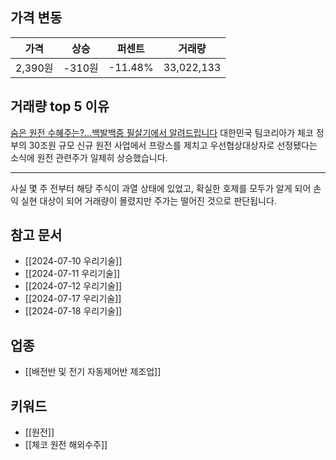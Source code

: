 ## 가격 변동
| 가격     | 상승    | 퍼센트     | 거래량        |
| ------ | ----- | ------- | ---------- |
| 2,390원 | -310원 | -11.48% | 33,022,133 |
## 거래량 top 5 이유
[숨은 원전 수혜주는?…백발백중 필살기에서 알려드립니다](https://n.news.naver.com/mnews/article/374/0000393613)
대한민국 팀코리아가 체코 정부의 30조원 규모 신규 원전 사업에서 프랑스를 제치고 우선협상대상자로 선정됐다는 소식에 원전 관련주가 일제히 상승했습니다.

---
사실 몇 주 전부터 해당 주식이 과열 상태에 있었고, 확실한 호제를 모두가 알게 되어 손익 실현 대상이 되어 거래량이 몰렸지만 주가는 떨어진 것으로 판단됩니다.
## 참고 문서
- [[2024-07-10 우리기술]]
- [[2024-07-11 우리기술]]
- [[2024-07-12 우리기술]]
- [[2024-07-17 우리기술]]
- [[2024-07-18 우리기술]]
## 업종
- [[배전반 및 전기 자동제어반 제조업]]
## 키워드
- [[원전]]
- [[체코 원전 해외수주]]
